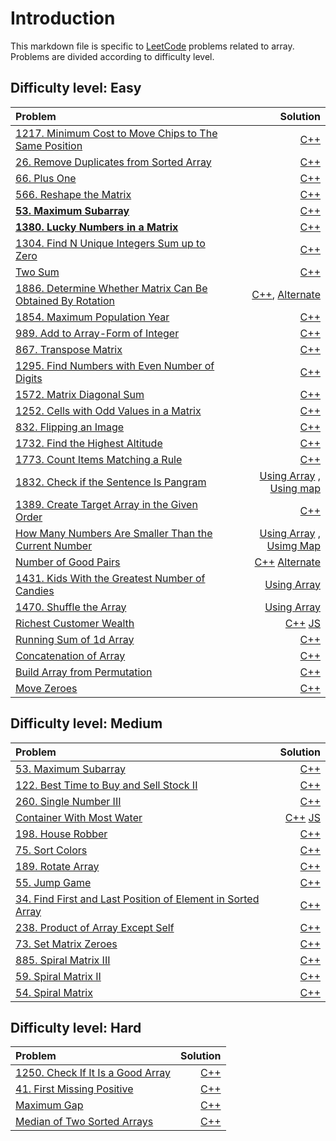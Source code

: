 # Introduction
This markdown file is specific to [LeetCode](https://leetcode.com/) problems related to array. Problems are divided according to difficulty level. 

## Difficulty level: Easy
| Problem | Solution |
| :---         |          ---: |
|  [1217. Minimum Cost to Move Chips to The Same Position](https://leetcode.com/problems/minimum-cost-to-move-chips-to-the-same-position/)     |      [C++](https://leetcode.com/submissions/detail/738583392/)       |
|  [26. Remove Duplicates from Sorted Array](https://leetcode.com/problems/remove-duplicates-from-sorted-array/)     |      [C++](https://leetcode.com/submissions/detail/738587921/)       |
|  [66. Plus One](https://leetcode.com/problems/plus-one/)     |      [C++](https://leetcode.com/submissions/detail/738552509/)       |
|  [566. Reshape the Matrix](https://leetcode.com/problems/reshape-the-matrix/)     |      [C++](https://leetcode.com/submissions/detail/738513461/)       |
|  [**53. Maximum Subarray**](https://leetcode.com/problems/maximum-subarray/)     |      [C++](https://leetcode.com/submissions/detail/562983300/)       |
|  [**1380. Lucky Numbers in a Matrix**](https://leetcode.com/problems/lucky-numbers-in-a-matrix/)     |      [C++](https://leetcode.com/submissions/detail/822286223/)       |
|  [1304. Find N Unique Integers Sum up to Zero](https://leetcode.com/problems/find-n-unique-integers-sum-up-to-zero/)     |      [C++](https://leetcode.com/submissions/detail/738419954/)       |
|  [Two Sum](https://leetcode.com/problems/two-sum/)     |      [C++](https://leetcode.com/submissions/detail/554018436/)       |
|  [1886. Determine Whether Matrix Can Be Obtained By Rotation](https://leetcode.com/problems/determine-whether-matrix-can-be-obtained-by-rotation/)     |      [C++](https://leetcode.com/submissions/detail/736615422/), [Alternate](https://leetcode.com/submissions/detail/737097253/)       |
|  [1854. Maximum Population Year](https://leetcode.com/problems/maximum-population-year/)     |      [C++](https://leetcode.com/submissions/detail/736608372/)       
|  [989. Add to Array-Form of Integer](https://leetcode.com/problems/add-to-array-form-of-integer/)     |      [C++](https://leetcode.com/submissions/detail/736581160/)       |
|  [867. Transpose Matrix](https://leetcode.com/problems/transpose-matrix/)     |      [C++](https://leetcode.com/submissions/detail/735829233/)       |
|  [1295. Find Numbers with Even Number of Digits](https://leetcode.com/problems/find-numbers-with-even-number-of-digits/)     |      [C++](https://leetcode.com/submissions/detail/735819752/)       |
|  [1572. Matrix Diagonal Sum](https://leetcode.com/problems/matrix-diagonal-sum/)     |      [C++](https://leetcode.com/submissions/detail/735815017/)       |
|  [1252. Cells with Odd Values in a Matrix](https://leetcode.com/problems/cells-with-odd-values-in-a-matrix/)     |      [C++](https://leetcode.com/submissions/detail/817977924/)       |
|  [832. Flipping an Image](https://leetcode.com/problems/flipping-an-image/)     |      [C++](https://leetcode.com/submissions/detail/734210637/)       |
|  [1732. Find the Highest Altitude](https://leetcode.com/problems/find-the-highest-altitude/)     |      [C++](https://leetcode.com/submissions/detail/734192478/)       |
|  [1773. Count Items Matching a Rule](https://leetcode.com/problems/count-items-matching-a-rule/)     |      [C++](https://leetcode.com/submissions/detail/734184018/)       |
|  [1832. Check if the Sentence Is Pangram](https://leetcode.com/problems/check-if-the-sentence-is-pangram/)     |      [Using Array](https://leetcode.com/submissions/detail/730773794/)  , [Using map](https://leetcode.com/submissions/detail/730775393/)   |
|  [1389. Create Target Array in the Given Order](https://leetcode.com/problems/create-target-array-in-the-given-order/)     |      [C++](https://leetcode.com/submissions/detail/730741345/)       |
|  [How Many Numbers Are Smaller Than the Current Number](https://leetcode.com/problems/how-many-numbers-are-smaller-than-the-current-number/)    |      [Using Array](https://leetcode.com/submissions/detail/548466253/) , [Usimg Map](https://leetcode.com/submissions/detail/730416751/) |
|  [Number of Good Pairs](https://leetcode.com/problems/number-of-good-pairs/)     | [C++](https://leetcode.com/submissions/detail/567346039/) [Alternate](https://leetcode.com/submissions/detail/730408110/)|
|  [1431. Kids With the Greatest Number of Candies](https://leetcode.com/problems/kids-with-the-greatest-number-of-candies/)     |      [Using Array](https://leetcode.com/submissions/detail/730389880/)       |
|  [1470. Shuffle the Array](https://leetcode.com/problems/shuffle-the-array/)     |      [Using Array](https://leetcode.com/submissions/detail/729599063/)       |
|  [Richest Customer Wealth](https://leetcode.com/problems/richest-customer-wealth/)     |      [C++](https://leetcode.com/submissions/detail/547245759/)    [JS](https://leetcode.com/submissions/detail/547249190/)       |
|  [Running Sum of 1d Array](https://leetcode.com/problems/running-sum-of-1d-array/)     |     [C++](https://leetcode.com/submissions/detail/729580132/)   |
|  [Concatenation of Array](https://leetcode.com/problems/concatenation-of-array/)     |      [C++](https://leetcode.com/submissions/detail/546710380/)       |
|  [Build Array from Permutation](https://leetcode.com/problems/build-array-from-permutation/)     |      [C++](https://leetcode.com/submissions/detail/546717661/)       |
|  [Move Zeroes](https://leetcode.com/problems/move-zeroes/)     |      [C++](https://leetcode.com/submissions/detail/551610360/)       |


## Difficulty level: Medium
| Problem | Solution |
| :---         |          ---: |
|  [53. Maximum Subarray](https://leetcode.com/problems/maximum-subarray/)     |      [C++](https://leetcode.com/submissions/detail/562983300/)       |
|  [122. Best Time to Buy and Sell Stock II](https://leetcode.com/problems/best-time-to-buy-and-sell-stock-ii/)     | [C++](https://leetcode.com/submissions/detail/584875591/) |
|  [260. Single Number III](https://leetcode.com/problems/single-number-iii/)     | [C++](https://leetcode.com/submissions/detail/582869046/) |
|  [Container With Most Water](https://leetcode.com/problems/container-with-most-water/)     |      [C++](https://leetcode.com/submissions/detail/547266476/)    [JS](https://leetcode.com/submissions/detail/547271092/)   |
|  [198. House Robber](https://leetcode.com/problems/house-robber/)     | [C++](https://leetcode.com/problems/house-robber/discuss/2801091/From-Runtime-error-to-RUntime%3A0ms-or-C%2B%2B-solutions-or) |
|  [75. Sort Colors](https://leetcode.com/problems/sort-colors/)     | [C++](https://leetcode.com/submissions/detail/551014131/) |
|  [189. Rotate Array](https://leetcode.com/problems/rotate-array/)     | [C++](https://leetcode.com/submissions/detail/838751643/) |
|  [55. Jump Game](https://leetcode.com/problems/jump-game/)     | [C++](https://leetcode.com/submissions/detail/838799494/) |
|  [34. Find First and Last Position of Element in Sorted Array](https://leetcode.com/problems/find-first-and-last-position-of-element-in-sorted-array/)     |      [C++](https://leetcode.com/submissions/detail/731664686/)       |
|  [238. Product of Array Except Self](https://leetcode.com/problems/product-of-array-except-self/)     |      [C++](https://leetcode.com/submissions/detail/836502166/)       |
|  [73. Set Matrix Zeroes](https://leetcode.com/problems/set-matrix-zeroes/)     |      [C++](https://leetcode.com/problems/product-of-array-except-self/discuss/2272522/Every-solution-I-can-think-of)       |
|  [885. Spiral Matrix III](https://leetcode.com/problems/spiral-matrix-iii/)     |      [C++](https://leetcode.com/problems/spiral-matrix-iii/discuss/2777454/C%2B%2B-solution-with-explanation-and-complexity)   |
|  [59. Spiral Matrix II](https://leetcode.com/problems/spiral-matrix-ii/)     |      [C++](https://leetcode.com/submissions/detail/735230844/)       |
|  [54. Spiral Matrix](https://leetcode.com/problems/spiral-matrix/)     |      [C++](https://leetcode.com/submissions/detail/734261080/)       |



## Difficulty level: Hard
| Problem | Solution |
| :---         |          ---: |
|  [1250. Check If It Is a Good Array](https://leetcode.com/problems/check-if-it-is-a-good-array/)     |      [C++](https://leetcode.com/submissions/detail/841477961/)       |
|  [41. First Missing Positive](https://leetcode.com/problems/first-missing-positive/)     |      [C++](https://leetcode.com/submissions/detail/840949611/)       |
|  [Maximum Gap](https://leetcode.com/problems/maximum-gap/)     |      [C++](https://leetcode.com/submissions/detail/562990455/)       |
|  [Median of Two Sorted Arrays](https://leetcode.com/problems/median-of-two-sorted-arrays/)     |      [C++](https://leetcode.com/submissions/detail/552656467/)       |
